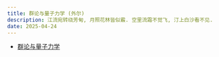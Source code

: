 ```yaml
---
title: 群论与量子力学 (外尔)
description: 江流宛转绕芳甸, 月照花林皆似霰. 空里流霜不觉飞, 汀上白沙看不见.
date: 2025-04-24
---
```


- [群论与量子力学](https://book.douban.com/subject/35886757/)
